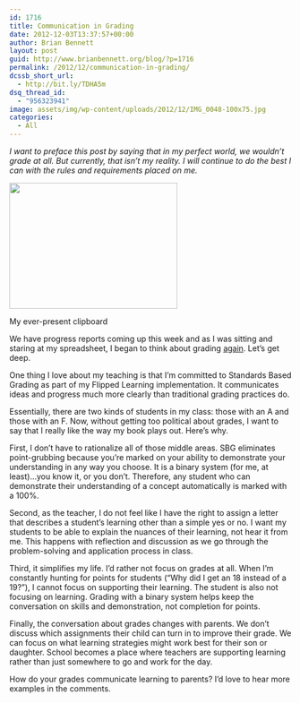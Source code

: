 ```yaml
---
id: 1716
title: Communication in Grading
date: 2012-12-03T13:37:57+00:00
author: Brian Bennett
layout: post
guid: http://www.brianbennett.org/blog/?p=1716
permalink: /2012/12/communication-in-grading/
dcssb_short_url:
  - http://bit.ly/TDHA5m
dsq_thread_id:
  - "956323941"
image: assets/img/wp-content/uploads/2012/12/IMG_0048-100x75.jpg
categories:
  - All
---
```

_I want to preface this post by saying that in my perfect world, we wouldn&#8217;t grade at all. But currently, that isn&#8217;t my reality. I will continue to do the best I can with the rules and requirements placed on me._

<div id="attachment_1718" style="max-width: 310px" class="wp-caption alignleft">
  <a href="http://blog.ohheybrian.com/wp-content/uploads/2012/12/IMG_0048.jpg"><img class="size-medium wp-image-1718" title="IMG_0048" src="http://blog.ohheybrian.com/wp-content/uploads/2012/12/IMG_0048-300x225.jpg" alt="" width="300" height="225" srcset="https://blog.ohheybrian.com/wp-content/uploads/2012/12/IMG_0048-300x225.jpg 300w, https://blog.ohheybrian.com/wp-content/uploads/2012/12/IMG_0048-1024x768.jpg 1024w, https://blog.ohheybrian.com/wp-content/uploads/2012/12/IMG_0048-100x75.jpg 100w" sizes="(max-width: 300px) 100vw, 300px" /></a>

  <p class="wp-caption-text">
    My ever-present clipboard
  </p>
</div>

We have progress reports coming up this week and as I was sitting and staring at my spreadsheet, I began to think about grading [again](http://blog.ohheybrian.com/grades-revisited/). Let&#8217;s get deep.

One thing I love about my teaching is that I&#8217;m committed to Standards Based Grading as part of my Flipped Learning implementation. It communicates ideas and progress much more clearly than traditional grading practices do.

Essentially, there are two kinds of students in my class: those with an A and those with an F. Now, without getting too political about grades, I want to say that I really like the way my book plays out. Here&#8217;s why.

First, I don&#8217;t have to rationalize all of those middle areas. SBG eliminates point-grubbing because you&#8217;re marked on your ability to demonstrate your understanding in any way you choose. It is a binary system (for me, at least)&#8230;you know it, or you don&#8217;t. Therefore, any student who can demonstrate their understanding of a concept automatically is marked with a 100%.

Second, as the teacher, I do not feel like I have the right to assign a letter that describes a student&#8217;s learning other than a simple yes or no. I want my students to be able to explain the nuances of their learning, not hear it from me. This happens with reflection and discussion as we go through the problem-solving and application process in class.

Third, it simplifies my life. I&#8217;d rather not focus on grades at all. When I&#8217;m constantly hunting for points for students (&#8220;Why did I get an 18 instead of a 19?&#8221;), I cannot focus on supporting their learning. The student is also not focusing on learning. Grading with a binary system helps keep the conversation on skills and demonstration, not completion for points.

Finally, the conversation about grades changes with parents. We don&#8217;t discuss which assignments their child can turn in to improve their grade. We can focus on what learning strategies might work best for their son or daughter. School becomes a place where teachers are supporting learning rather than just somewhere to go and work for the day.

How do your grades communicate learning to parents? I&#8217;d love to hear more examples in the comments.
